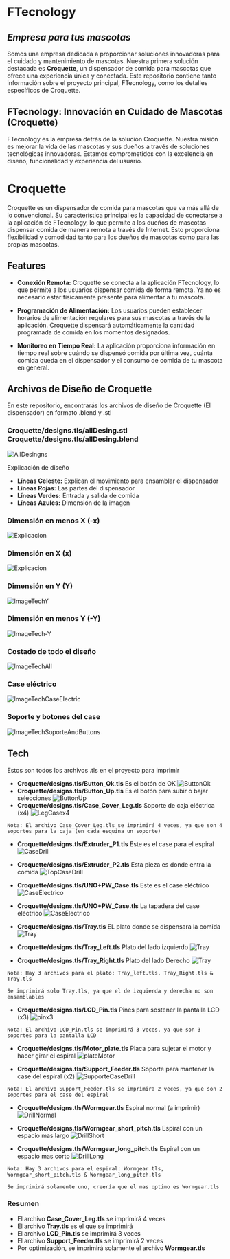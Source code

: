 # FTecnology
## _Empresa para tus mascotas_

Somos una empresa dedicada a proporcionar soluciones innovadoras para el cuidado y mantenimiento de mascotas. Nuestra primera solución destacada es **Croquette**, un dispensador de comida para mascotas que ofrece una experiencia única y conectada. Este repositorio contiene tanto información sobre el proyecto principal, FTecnology, como los detalles específicos de Croquette.

## FTecnology: Innovación en Cuidado de Mascotas (Croquette)
FTecnology es la empresa detrás de la solución Croquette. Nuestra misión es mejorar la vida de las mascotas y sus dueños a través de soluciones tecnológicas innovadoras. Estamos comprometidos con la excelencia en diseño, funcionalidad y experiencia del usuario.

# Croquette
Croquette es un dispensador de comida para mascotas que va más allá de lo convencional. Su característica principal es la capacidad de conectarse a la aplicación de FTecnology, lo que permite a los dueños de mascotas dispensar comida de manera remota a través de Internet. Esto proporciona flexibilidad y comodidad tanto para los dueños de mascotas como para las propias mascotas.
## Features

- **Conexión Remota:** Croquette se conecta a la aplicación FTecnology, lo que permite a los usuarios dispensar comida de forma remota. Ya no es necesario estar físicamente presente para alimentar a tu mascota.

- **Programación de Alimentación:** Los usuarios pueden establecer horarios de alimentación regulares para sus mascotas a través de la aplicación. Croquette dispensará automáticamente la cantidad programada de comida en los momentos designados.

- **Monitoreo en Tiempo Real:** La aplicación proporciona información en tiempo real sobre cuándo se dispensó comida por última vez, cuánta comida queda en el dispensador y el consumo de comida de tu mascota en general.

## Archivos de Diseño de Croquette
En este repositorio, encontrarás los archivos de diseño de Croquette (El dispensador) en formato .blend y .stl

### **Croquette/designs.tls/allDesing.stl  Croquette/designs.tls/allDesing.blend**
![AllDesingns](Croquette/images/designs/All.png)


Explicación de diseño 

- **Líneas Celeste:** Explican el movimiento para ensamblar el dispensador
- **Líneas Rojas:** Las partes del dispensador
- **Líneas Verdes:** Entrada y salida de comida
- **Líneas Azules:** Dimensión de la imagen

### **Dimensión en menos X (-x)**
![Explicacion](Croquette/images/-X.png)

### **Dimensión en X (x)**
![Explicacion](Croquette/images/X.png)

### **Dimensión en Y (Y)**
![ImageTechY](Croquette/images/Y.png)

### **Dimensión en menos Y (-Y)**
![ImageTech-Y](Croquette/images/-Y.png)

### **Costado de todo el diseño**
![ImageTechAll](Croquette/images/Costado.png)
### **Case eléctrico**
![ImageTechCaseElectric](Croquette/images/CaseElectrico.png)

### **Soporte y botones del case**
![ImageTechSoporteAndButtons](Croquette/images/SoportesYBotononesCase.png)


## Tech

Estos son todos los archivos .tls en el proyecto para imprimir

- **Croquette/designs.tls/Button_Ok.tls** Es el botón de OK 
![ButtonOk](Croquette/images/designs/buttonOk.png)
- **Croquette/designs.tls/Button_Up.tls** Es el botón para subir o bajar selecciones
![ButtonUp](Croquette/images/designs/buttonUp.png)
- **Croquette/designs.tls/Case_Cover_Leg.tls** Soporte de caja eléctrica (x4)
![LegCasex4](Croquette/images/designs/Case_Cover_Leg.png)

```
Nota: El archivo Case_Cover_Leg.tls se imprimirá 4 veces, ya que son 4 soportes para la caja (en cada esquina un soporte) 
```
- **Croquette/designs.tls/Extruder_P1.tls** Este es el case para el espiral
![CaseDrill](Croquette/images/designs/Extruder_P1.png)
- **Croquette/designs.tls/Extruder_P2.tls** Esta pieza es donde entra la comida
![TopCaseDrill](Croquette/images/designs/Extruder_P2.png)
- **Croquette/designs.tls/UNO+PW_Case.tls** Este es el case eléctrico
![CaseElectrico](Croquette/images/designs/CaseElectrico.png)
- **Croquette/designs.tls/UNO+PW_Case.tls** La tapadera del case eléctrico
![CaseElectrico](Croquette/images/designs/TopCaseElectrico.png)

- **Croquette/designs.tls/Tray.tls** EL plato donde se dispensara la comida
![Tray](Croquette/images/designs/Tray.png)

- **Croquette/designs.tls/Tray_Left.tls** Plato del lado izquierdo
![Tray](Croquette/images/designs/TrayLeft.png)

- **Croquette/designs.tls/Tray_Right.tls** Plato del lado Derecho
![Tray](Croquette/images/designs/TrayRight.png)

```
Nota: Hay 3 archivos para el plato: Tray_left.tls, Tray_Right.tls & Tray.tls

Se imprimirá solo Tray.tls, ya que el de izquierda y derecha no son ensamblables
```

- **Croquette/designs.tls/LCD_Pin.tls** Pines para sostener la pantalla LCD (x3)
![pinx3](Croquette/images/designs/LCDPIN.png)
```
Nota: El archivo LCD_Pin.tls se imprimirá 3 veces, ya que son 3 soportes para la pantalla LCD
```

- **Croquette/designs.tls/Motor_plate.tls** Placa para sujetar el motor y hacer girar el espiral
![plateMotor](Croquette/images/designs/MotorPlate.png)

- **Croquette/designs.tls/Support_Feeder.tls** Soporte para mantener la case del espiral (x2)
![SupporteCaseDrill](Croquette/images/designs/Support_Feeder.png)
```
Nota: El archivo Support_Feeder.tls se imprimira 2 veces, ya que son 2 soportes para el case del espiral
```
- **Croquette/designs.tls/Wormgear.tls** Espiral normal (a imprimir)
![DrillNormal](Croquette/images/designs/EspiralNormal.png)

- **Croquette/designs.tls/Wormgear_short_pitch.tls** Espiral con un espacio mas largo 
![DrillShort](Croquette/images/designs/SpiralCorto.png)

- **Croquette/designs.tls/Wormgear_long_pitch.tls** Espiral con un espacio mas corto 
![DrillLong](Croquette/images/designs/SpiralLargo.png)

```
Nota: Hay 3 archivos para el espiral: Wormgear.tls, Wormgear_short_pitch.tls & Wormgear_long_pitch.tls

Se imprimirá solamente uno, creería que el mas optimo es Wormgear.tls
```

### Resumen
- El archivo **Case_Cover_Leg.tls** se imprimirá 4 veces
- El archivo **Tray.tls** es el que se imprimirá 
- El archivo **LCD_Pin.tls** se imprimirá 3 veces
- El archivo **Support_Feeder.tls** se imprimirá 2 veces
- Por optimización, se imprimirá solamente el archivo **Wormgear.tls**


